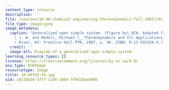 ```yaml
---
content_type: resource
description: ''
file: /courses/10-40-chemical-engineering-thermodynamics-fall-2003/c0c1bb385f77c1d620b45f6d10aa498b_10-40f03-th.jpg
file_type: image/jpeg
image_metadata:
  caption: "Generalized open simple system. (Figure by\_OCW. Adapted from Tester,\
    \ J. W. and Modell, Michael.\__Thermodynamics and Its Applications_. Upper Saddle\
    \ River, NJ: Prentice Hall PTR, 1997, p. 46. ISBN: 0-13-915356-X.)"
  credit: ''
  image-alt: Diagram of a generalized open simple system.
learning_resource_types: []
license: https://creativecommons.org/licenses/by-nc-sa/4.0/
ocw_type: OCWImage
resourcetype: Image
title: 10-40f03-th.jpg
uid: c0c1bb38-5f77-c1d6-20b4-5f6d10aa498b
---
```

